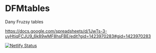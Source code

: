 # DFMtables
Dany Fruzsy tables

https://docs.google.com/spreadsheets/d/1JwTs-3-uyHtjqFCJU9_6k89wMF8hsFBE/edit?gid=1423970283#gid=1423970283

[![Netlify Status](https://api.netlify.com/api/v1/badges/1f1a4800-8651-41dc-8ff1-a6fab0ac707d/deploy-status)](https://app.netlify.com/projects/dfmtables/deploys)
